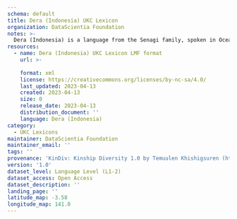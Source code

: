 ```yaml
---
schema: default
title: Dera (Indonesia) UKC Lexicon
organization: DataScientia Foundation
notes: >-
  Dera (Indonesia) is a language from the Senagi family, spoken in Oceania. The UKC Lexicon of Dera (Indonesia) is represented as a lexico-semantic network. It consists of words, word senses, synsets, as well as sense-level and synset-level relationships.
resources:
  - name: Dera (Indonesia) UKC Lexicon LMF format
    url: >-
      
    format: xml
    license: https://creativecommons.org/licenses/by-nc-sa/4.0/
    last_updated: 2023-04-13
    created: 2023-04-13
    size: 0
    release_date: 2023-04-13
    distribution_document: ''
    language: Dera (Indonesia)
category:
  - UKC Lexicons
maintainer: DataScientia Foundation
maintainer_email: ''
tags: ''
provenance: 'KinDiv: Kinship Diversity 1.0 by Temuulen Khishigsuren (http://ukc.disi.unitn.it/index.php/kinship/); Princeton WordNet 2.1 by Princeton University (https://wordnet.princeton.edu)'
version: '1.0'
dataset_level: Language Level (L1-2)
dataset_access: Open Access
dataset_description: ''
landing_page: ''
latitude_map: -3.58
longitude_map: 141.0
---
```

